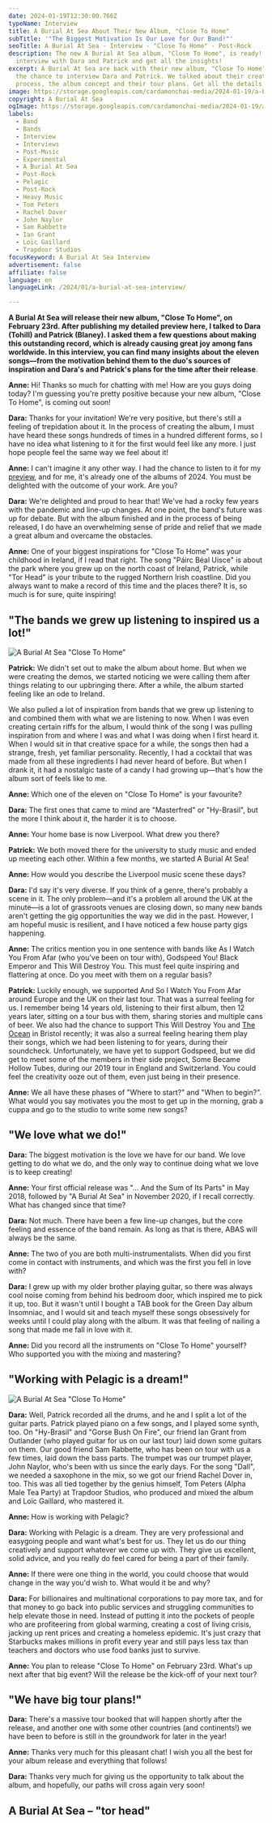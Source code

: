 ```yaml
---
date: 2024-01-19T12:30:00.766Z
typeName: Interview
title: A Burial At Sea About Their New Album, "Close To Home"
subTitle: '"The Biggest Motivation Is Our Love for Our Band!"'
seoTitle: A Burial At Sea - Interview - "Close To Home" - Post-Rock
description: The new A Burial At Sea album, "Close To Home", is ready! Read my
  interview with Dara and Patrick and get all the insights!
excerpt: A Burial At Sea are back with their new album, "Close To Home"! I had
  the chance to interview Dara and Patrick. We talked about their creative
  process, the album concept and their tour plans. Get all the details here!
image: https://storage.googleapis.com/cardamonchai-media/2024-01-19/a-burial-at-sea-interview-soundsvegan-com-jpg-imagine-e8e8e8_9f9f9f_1024_768/640.webp
copyright: A Burial At Sea
ogImage: https://storage.googleapis.com/cardamonchai-media/2024-01-19/a-burial-at-sea-interview-soundsvegan-com-og-jpg-imagine-e8e8e8_a5a5a5_1200_628/640.webp
labels:
  - Band
  - Bands
  - Interview
  - Interviews
  - Post-Music
  - Experimental
  - A Burial At Sea
  - Post-Rock
  - Pelagic
  - Post-Rock
  - Heavy Music
  - Tom Peters
  - Rachel Dover
  - John Naylor
  - Sam Rabbette
  - Ian Grant
  - Loïc Gaillard
  - Trapdoor Studios
focusKeyword: A Burial At Sea Interview
advertisement: false
affiliate: false
language: en
languageLink: /2024/01/a-burial-at-sea-interview/

---
```


**A Burial At Sea will release their new album, "Close To Home", on February 23rd. After publishing my detailed preview here, I talked to Dara (Tohill) and Patrick (Blaney). I asked them a few questions about making this outstanding record, which is already causing great joy among fans worldwide. In this interview, you can find many insights about the eleven songs—from the motivation behind them to the duo's sources of inspiration and Dara's and Patrick's plans for the time after their release**.

**Anne:** Hi! Thanks so much for chatting with me! How are you guys doing today? I'm guessing you're pretty positive because your new album, "Close To Home", is coming out soon!

**Dara:** Thanks for your invitation! We're very positive, but there's still a feeling of trepidation about it. In the process of creating the album, I must have heard these songs hundreds of times in a hundred different forms, so I have no idea what listening to it for the first would feel like any more. I just hope people feel the same way we feel about it!

**Anne:** I can't imagine it any other way. I had the chance to listen to it for my [preview](/2023/12/a-burial-at-sea-close-to-home-en/), and for me, it's already one of the albums of 2024. You must be delighted with the outcome of your work. Are you?

**Dara:** We're delighted and proud to hear that! We've had a rocky few years with the pandemic and line-up changes. At one point, the band's future was up for debate. But with the album finished and in the process of being released, I do have an overwhelming sense of pride and relief that we made a great album and overcame the obstacles.

**Anne:** One of your biggest inspirations for "Close To Home" was your childhood in Ireland, if I read that right. The song "Páirc Béal Uisce" is about the park where you grew up on the north coast of Ireland, Patrick, while "Tor Head" is your tribute to the rugged Northern Irish coastline. Did you always want to make a record of this time and the places there? It is, so much is for sure, quite inspiring!

## "The bands we grew up listening to inspired us a lot!"

![A Burial At Sea "Close To Home"](https://storage.googleapis.com/cardamonchai-media/2024-01-19/sulk-photography-a-burial-at-sea-interview-soundsvegan-com-og-jpg-imagine-080808_2b2b2b_1024_768/640.webp 'A Burial At Sea. Bild/Picture: © Sulk Photography')

**Patrick:** We didn't set out to make the album about home. But when we were creating the demos, we started noticing we were calling them after things relating to our upbringing there. After a while, the album started feeling like an ode to Ireland.

We also pulled a lot of inspiration from bands that we grew up listening to and combined them with what we are listening to now. When I was even creating certain riffs for the album, I would think of the song I was pulling inspiration from and where I was and what I was doing when I first heard it. When I would sit in that creative space for a while, the songs then had a strange, fresh, yet familiar personality. Recently, I had a cocktail that was made from all these ingredients I had never heard of before. But when I drank it, it had a nostalgic taste of a candy I had growing up—that's how the album sort of feels like to me.

**Anne:** Which one of the eleven on "Close To Home" is your favourite?

**Dara:** The first ones that came to mind are "Masterfred" or "Hy-Brasil", but the more I think about it, the harder it is to choose.

**Anne:** Your home base is now Liverpool. What drew you there?

**Patrick:** We both moved there for the university to study music and ended up meeting each other. Within a few months, we started A Burial At Sea!

**Anne:** How would you describe the Liverpool music scene these days?

**Dara:** I'd say it's very diverse. If you think of a genre, there's probably a scene in it. The only problem—and it's a problem all around the UK at the minute—is a lot of grassroots venues are closing down, so many new bands aren't getting the gig opportunities the way we did in the past. However, I am hopeful music is resilient, and I have noticed a few house party gigs happening.

**Anne:** The critics mention you in one sentence with bands like As I Watch You From Afar (who you've been on tour with), Godspeed You! Black Emperor and This Will Destroy You. This must feel quite inspiring and flattering at once. Do you meet with them on a regular basis?

**Patrick:** Luckily enough, we supported And So I Watch You From Afar around Europe and the UK on their last tour. That was a surreal feeling for us. I remember being 14 years old, listening to their first album, then 12 years later, sitting on a tour bus with them, sharing stories and multiple cans of beer. We also had the chance to support This Will Destroy You and [The Ocean](https://soundsvegan.com/2020/09/the-ocean-robin-staps-interview-en) in Bristol recently; it was also a surreal feeling hearing them play their songs, which we had been listening to for years, during their soundcheck. Unfortunately, we have yet to support Godspeed, but we did get to meet some of the members in their side project, Some Became Hollow Tubes, during our 2019 tour in England and Switzerland. You could feel the creativity ooze out of them, even just being in their presence.

**Anne:** We all have these phases of "Where to start?" and "When to begin?". What would you say motivates you the most to get up in the morning, grab a cuppa and go to the studio to write some new songs?

## "We love what we do!"

**Dara:** The biggest motivation is the love we have for our band. We love getting to do what we do, and the only way to continue doing what we love is to keep creating!

**Anne:** Your first official release was "… And the Sum of Its Parts" in May 2018, followed by "A Burial At Sea" in November 2020, if I recall correctly. What has changed since that time?

**Dara:** Not much. There have been a few line-up changes, but the core feeling and essence of the band remain. As long as that is there, ABAS will always be the same.

**Anne:** The two of you are both multi-instrumentalists. When did you first come in contact with instruments, and which was the first you fell in love with?

**Dara:** I grew up with my older brother playing guitar, so there was always cool noise coming from behind his bedroom door, which inspired me to pick it up, too. But it wasn't until I bought a TAB book for the Green Day album Insomniac, and I would sit and teach myself these songs obsessively for weeks until I could play along with the album. It was that feeling of nailing a song that made me fall in love with it.

**Anne:** Did you record all the instruments on "Close To Home" yourself? Who supported you with the mixing and mastering?

## "Working with Pelagic is a dream!"

![A Burial At Sea "Close To Home"](https://storage.googleapis.com/cardamonchai-media/2023-12-22/a-burial-at-sea-2-jpg-imagine-181818_3f464c_1024_768/640.webp 'A Burial At Sea "Close To Home"')

**Dara:** Well, Patrick recorded all the drums, and he and I split a lot of the guitar parts. Patrick played piano on a few songs, and I played some synth, too. On "Hy-Brasil" and "Gorse Bush On Fire", our friend Ian Grant from Outlander (who played guitar for us on our last tour) laid down some guitars on them. Our good friend Sam Rabbette, who has been on tour with us a few times, laid down the bass parts. The trumpet was our trumpet player, John Naylor, who's been with us since the early days. For the song "Dall", we needed a saxophone in the mix, so we got our friend Rachel Dover in, too. This was all tied together by the genius himself, Tom Peters (Alpha Male Tea Party) at Trapdoor Studios, who produced and mixed the album and Loïc Gaillard, who mastered it.

**Anne:** How is working with Pelagic?

**Dara:** Working with Pelagic is a dream. They are very professional and easygoing people and want what's best for us. They let us do our thing creatively and support whatever we come up with. They give us excellent, solid advice, and you really do feel cared for being a part of their family.

**Anne:** If there were one thing in the world, you could choose that would change in the way you'd wish to. What would it be and why?

**Dara:** For billionaires and multinational corporations to pay more tax, and for that money to go back into public services and struggling communities to help elevate those in need. Instead of putting it into the pockets of people who are profiteering from global warming, creating a cost of living crisis, jacking up rent prices and creating a homeless epidemic. It's just crazy that Starbucks makes millions in profit every year and still pays less tax than teachers and doctors who use food banks just to survive.

**Anne:** You plan to release "Close To Home" on February 23rd. What's up next after that big event? Will the release be the kick-off of your next tour?

## "We have big tour plans!"

**Dara:** There's a massive tour booked that will happen shortly after the release, and another one with some other countries (and continents!) we have been to before is still in the groundwork for later in the year!

**Anne:** Thanks very much for this pleasant chat! I wish you all the best for your album release and everything that follows!

**Dara:** Thanks very much for giving us the opportunity to talk about the album, and hopefully, our paths will cross again very soon!

## A Burial At Sea – "tor head"

<YouTube id="tZq72rTCAuA" />
